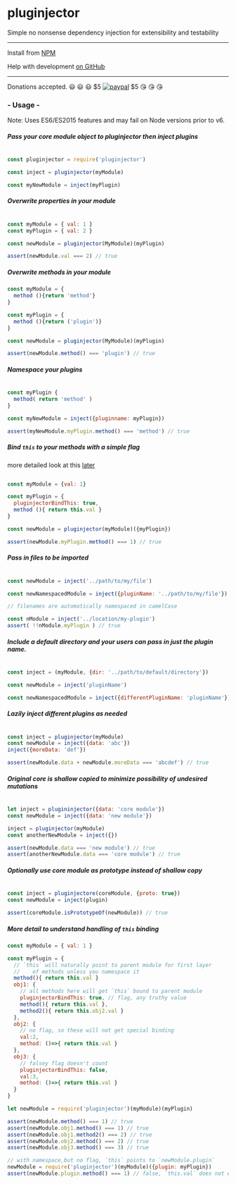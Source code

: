 # pluginjector

Simple no nonsense dependency injection for extensibility and testability

----
Install from [NPM](https://https://www.npmjs.com/package/pluginjector)

Help with development [on GitHub](https://github.com/skylize/pluginjector)

----

Donations accepted. 😃 😃 😃  $5 [![paypal](https://www.paypalobjects.com/en_US/i/btn/btn_paynow_SM.gif)](https://www.paypal.com/cgi-bin/webscr?cmd=_s-xclick&hosted_button_id=PH6DA9E2KNN94) $5 😘 😘 😘

### - Usage -

Note: Uses ES6/ES2015 features and may fail on Node versions prior to v6.

##### Pass your core module object to pluginjector then inject plugins
```javascript

const pluginjector = require('pluginjector')

const inject = pluginjector(myModule)

const myNewModule = inject(myPlugin)

```
##### Overwrite properties in your module

```javascript

const myModule = { val: 1 }
const myPlugin = { val: 2 }

const newModule = pluginjector(MyModule)(myPlugin)

assert(newModule.val === 2) // true

```

##### Overwrite methods in your module

```javascript
const myModule = {
  method (){return 'method'}
}

const myPlugin = {
  method (){return ('plugin')}
}

const newModule = pluginjector(MyModule)(myPlugin)

assert(newModule.method() === 'plugin') // true

```


##### Namespace your plugins
```javascript

const myPlugin {
  method( return 'method' )
}

const myNewModule = inject({pluginname: myPlugin})

assert(myNewModule.myPlugin.method() === 'method') // true

```

##### Bind `this` to your methods with a simple flag
more detailed look at this [later](#this)
```javascript

const myModule = {val: 1}

const myPlugin = {
  pluginjectorBindThis: true,
  method (){ return this.val }
}

const newModule = pluginjector(myModule)({myPlugin})

assert(newModule.myPlugin.method() === 1) // true

```

##### Pass in files to be imported
```javascript

const newModule = inject('../path/to/my/file')

const newNamespacedModule = inject({pluginName: '../path/to/my/file'})

// filenames are automatically namespaced in camelCase

const nModule = inject('../location/my-plugin')
assert( !!nModule.myPlugin ) // true

```

##### Include a default directory and your users can pass in just the plugin name.
```javascript

const inject = (myModule, {dir: '../path/to/default/directory'})

const newModule = inject('pluginName')

const newNamespacedModule = inject({differentPluginName: 'pluginName'})

```

##### Lazily inject different plugins as needed
```javascript

const inject = pluginjector(myModule)
const newModule = inject({data: 'abc'})
inject({moreData: 'def'})

assert(newModule.data + newModule.moreData === 'abcdef') // true

```

##### Original core is shallow copied to minimize possibility of undesired mutations
```javascript

let inject = plugininjector({data: 'core module'})
const newModule = inject({data: 'new module'})

inject = pluginjector(myModule)
const anotherNewModule = inject({})

assert(newModule.data === 'new module') // true
assert(anotherNewModule.data === 'core module') // true

```

##### Optionally use core module as prototype instead of shallow copy
```javascript

const inject = pluginjectore(coreModule, {proto: true})
const newModule = inject(plugin)

assert(coreModule.isPrototypeOf(newModule)) // true

```

<a name="this"></a>
##### More detail to understand handling of `this` binding
```javascript
const myModule = { val: 1 }

const myPlugin = {
  // `this` will naturally point to parent module for first layer
  //    of methods unless you namespace it
  method(){ return this.val }
  obj1: {
    // all methods here will get `this` bound to parent module
    pluginjectorBindThis: true, // flag, any truthy value
    method(){ return this.val },
    method2(){ return this.obj2.val }
  },
  obj2: {
    // no flag, so these will not get special binding
    val:2,
    method: ()=>{ return this.val }
  },
  obj3: {
    // falsey flag doesn't count
    pluginjectorBindThis: false,
    val:3,
    method: ()=>{ return this.val }
  }
}

let newModule = require('pluginjector')(myModule)(myPlugin)

assert(newModule.method() === 1) // true
assert(newModule.obj1.method() === 1) // true
assert(newModule.obj1.method2() === 2) // true
assert(newModule.obj2.method() === 2) // true
assert(newModule.obj3.method() === 3) // true

// with namespace,but no flag, `this` points to `newModule.plugin`
newModule = require('pluginjector')(myModule)({plugin: myPlugin})
assert(newModule.plugin.method() === 1) // false, `this.val` does not exist

```
